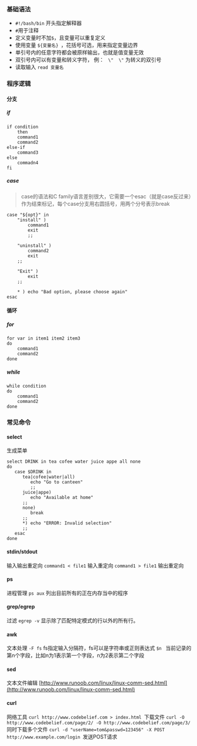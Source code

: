 ﻿### 基础语法
* `#!/bash/bin` 开头指定解释器
* `#`用于注释
* 定义变量时不加`$`，且变量可以重复定义
* 使用变量 `${变量名} `，花括号可选，用来指定变量边界
* 单引号内的任意字符都会被原样输出，也就是值变量无效
* 双引号内可以有变量和转义字符， 例： ` \"  \"` 为转义的双引号
* 读取输入 `read 变量名`
### 程序逻辑
#### 分支
#####  if
```
if condition
	then 
	command1
	command2
else-if	
	command3
else
	commadn4
fi
```
##### case
>case的语法和C family语言差别很大，它需要一个esac（就是case反过来）作为结束标记，每个case分支用右圆括号，用两个分号表示break
```
case "${opt}" in
	"install" )
		command1
		exit
		;;

	"uninstall" )
		command2
		exit
	;;

	"Exit" )
		exit
	;;

	* ) echo "Bad option, please choose again"
esac
```
#### 循环
##### for
```
for var in item1 item2 item3
do
	command1
	command2
done
```
##### while
```
while condition
do
	command1
	command2
done 
```

### 常见命令
#### select 
生成菜单
```
select DRINK in tea cofee water juice appe all none
do
   case $DRINK in
      tea|cofee|water|all) 
         echo "Go to canteen"
         ;;
      juice|appe)
         echo "Available at home"
      ;;
      none) 
         break 
      ;;
      *) echo "ERROR: Invalid selection" 
      ;;
   esac
done
```
 #### stdin/stdout 
输入输出重定向
`command1 < file1` 输入重定向
`command1 > file1` 输出重定向 
 #### ps 
 进程管理
`ps aux` 列出目前所有的正在内存当中的程序
#### grep/egrep 
过滤
`egrep -v` 显示除了匹配特定模式的行以外的所有行。
 #### awk 
 文本处理
`-F fs`   fs指定输入分隔符，fs可以是字符串或正则表达式
`$n ` 当前记录的第n个字段，比如n为1表示第一个字段，n为2表示第二个字段
#### sed 
文本文件编辑
[http://www.runoob.com/linux/linux-comm-sed.html](http://www.runoob.com/linux/linux-comm-sed.html)
#### curl 
网络工具
`curl http://www.codebelief.com > index.html `下载文件
`curl -O http://www.codebelief.com/page/2/ -O http://www.codebelief.com/page/3/`  同时下载多个文件
`curl -d "userName=tom&passwd=123456" -X POST http://www.example.com/login `发送POST请求


